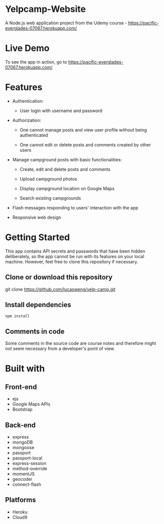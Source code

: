 # Yelpcamp-Website
A Node.js web application project from the Udemy course - https://pacific-everglades-07067.herokuapp.com/

# Live Demo
To see the app in action, go to https://pacific-everglades-07067.herokuapp.com/

# Features
* Authentication:

  * User login with username and password

* Authorization:

  * One cannot manage posts and view user profile without being authenticated

  * One cannot edit or delete posts and comments created by other users

* Manage campground posts with basic functionalities:

  * Create, edit and delete posts and comments

  * Upload campground photos

  * Display campground location on Google Maps

  * Search existing campgrounds

* Flash messages responding to users' interaction with the app

* Responsive web design

# Getting Started
This app contains API secrets and passwords that have been hidden deliberately, so the app cannot be run with its features on your local machine. However, feel free to clone this repository if necessary.

## Clone or download this repository
git clone https://github.com/lucasweng/yelp-camp.git
## Install dependencies
`npm install`
## Comments in code
Some comments in the source code are course notes and therefore might not seem necessary from a developer's point of view.

# Built with
## Front-end
* ejs
* Google Maps APIs
* Bootstrap
## Back-end
* express
* mongoDB
* mongoose
* passport
* passport-local
* express-session
* method-override
* momentJS
* geocoder
* connect-flash
## Platforms
* Heroku
* Cloud9
